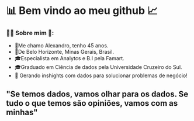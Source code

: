 # 📊 Bem vindo ao meu github 📈


### 👨‍🚀 Sobre mim 🚀:

* 👋Me chamo Alexandro, tenho 45 anos.
* 📌De Belo Horizonte, Minas Gerais, Brasil.
* 🎓Especialista em Analytcs e B.I pela Famart.
* 🎓Graduado em Ciência de dados pela Universidade Cruzeiro do Sul.
* 💬 Gerando inshights com dados para solucionar problemas de negócio! 

## **"Se temos dados, vamos olhar para os dados. Se tudo o que temos são opiniões, vamos com as minhas"**

